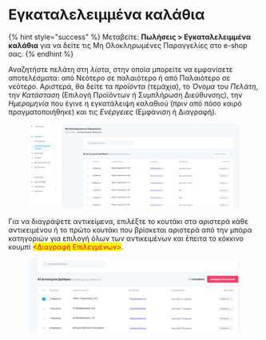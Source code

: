 # Εγκαταλελειμμένα καλάθια

{% hint style="success" %}
Μεταβείτε: **Πωλήσεις > Εγκαταλελειμμένα καλάθια** για να δείτε τις Μη Ολοκληρωμένες Παραγγελίες στο e-shop σας.
{% endhint %}

Αναζητήστε πελάτη στη _λίστα_, στην οποία μπορείτε να εμφανίσετε αποτελέσματα: από Νεότερο σε παλαιότερο ή από Παλαιότερο σε νεότερο. Αριστερά, θα δείτε τα _προϊόντα_ (τεμάχια), το _Όνομα_ του _Πελάτη_, την _Κατάσταση_ (Επιλογή Προϊόντων ή Συμπλήρωση Διεύθυνσης), την _Ημερομηνία_ που έγινε η εγκατάλειψη καλαθιού (πριν από πόσο καιρό πραγματοποιήθηκε) και τις _Ενέργειες_ (Εμφάνιση ή Διαγραφή).&#x20;

<figure><img src="../.gitbook/assets/ScreenHunter 42 (1).png" alt=""><figcaption></figcaption></figure>

Για να διαγράψετε αντικείμενα, επιλέξτε το κουτάκι στα αριστερά κάθε αντικειμένου ή το πρώτο κουτάκι που βρίσκεται αριστερά από την μπάρα κατηγοριών για επιλογή όλων των αντικειμένων και έπειτα το κόκκινο κουμπί <mark style="color:red;"><Διαγραφή Επιλεγμένων></mark>.

<figure><img src="../.gitbook/assets/ScreenHunter 60 (1).png" alt=""><figcaption></figcaption></figure>
